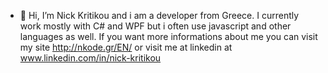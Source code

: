 - 👋 Hi, I’m Nick Kritikou and i am a developer from Greece. I currently work mostly with C# and WPF but i often use javascript and other languages as well. If you want more informations about me you can visit my site http://nkode.gr/EN/ or visit me at linkedin at www.linkedin.com/in/nick-kritikou

